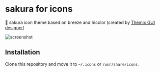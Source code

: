 # sakura for icons
🌸 sakura icon theme based on breeze and hicolor (created by [Themix GUI designer](https://github.com/themix-project/themix-gui/tree/master))

![screenshot](https://github.com/sakura-theme/icons/blob/main/screenshot.png)

## Installation

Clone this repository and move it to `~/.icons` or `/usr/share/icons`.
